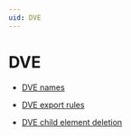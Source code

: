 ```yaml
---
uid: DVE
---
```


# DVE

- [DVE names](xref:DVE_names)

- [DVE export rules](xref:DVE_export_rules)

- [DVE child element deletion](xref:DVE_child_element_deletion)
